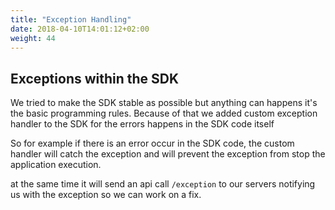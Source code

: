 ```yaml
---
title: "Exception Handling"
date: 2018-04-10T14:01:12+02:00
weight: 44
---
```



## Exceptions within the SDK

We tried to make the SDK stable as possible but anything can happens it's the basic programming rules.
Because of that we added custom exception handler to the SDK for the errors happens in the SDK code itself

So for example if there is an error occur in the SDK code, the custom handler will catch the exception
and will prevent the exception from stop the application execution.

at the same time it will send an api call `/exception` to our servers notifying us with the exception so we can work on a fix.




